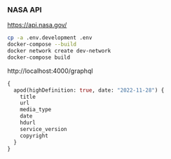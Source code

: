 
### NASA API
https://api.nasa.gov/

```bash
cp -a .env.development .env
docker-compose --build
docker network create dev-network
docker-compose build
```

http://localhost:4000/graphql


```graphql
{
  apod(highDefinition: true, date: "2022-11-28") {
    title
    url
    media_type
    date
    hdurl
    service_version
    copyright
  }
}
```
